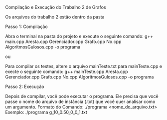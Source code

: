 Compilação e Execução do Trabalho 2 de Grafos

Os arquivos do trabalho 2 estão dentro da pasta 

Passo 1: Compilação

Abra o terminal na pasta do projeto e execute o seguinte comando:
g++ main.cpp Aresta.cpp Gerenciador.cpp Grafo.cpp No.cpp AlgoritmosGulosos.cpp -o programa

ou


Para compilar os testes, altere o arquivo mainTeste.txt para mainTeste.cpp e execte o seguinte comando:
g++ mainTeste.cpp Aresta.cpp Gerenciador.cpp Grafo.cpp No.cpp AlgoritmosGulosos.cpp -o programa

Passo 2: Execução

Depois de compilar, você pode executar o programa. Ele precisa que você passe o nome do arquivo de instância (.txt) que você quer analisar como um argumento.
Formato do Comando: ./programa <nome_do_arquivo.txt>
Exemplo:
./programa g_10_0.50_0_0_1.txt
